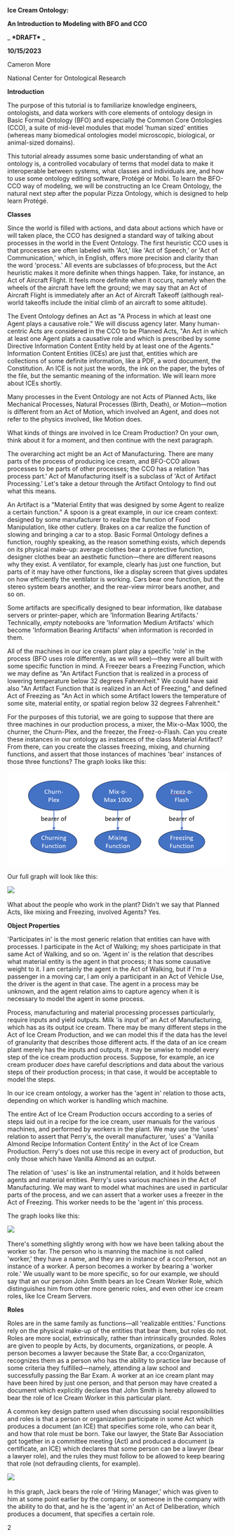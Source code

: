 **Ice Cream Ontology:**

**An Introduction to Modeling with BFO and CCO**

_ **\*DRAFT\*** _

**10/15/2023**

Cameron More

National Center for Ontological Research

**Introduction**

The purpose of this tutorial is to familiarize knowledge engineers, ontologists, and data workers with core elements of ontology design in Basic Formal Ontology (BFO) and especially the Common Core Ontologies (CCO), a suite of mid-level modules that model 'human sized' entities (whereas many biomedical ontologies model microscopic, biological, or animal-sized domains).

This tutorial already assumes some basic understanding of what an ontology is, a controlled vocabulary of terms that model data to make it interoperable between systems, what classes and individuals are, and how to use some ontology editing software, Protégé or Mobi. To learn the BFO-CCO way of modeling, we will be constructing an Ice Cream Ontology, the natural next step after the popular Pizza Ontology, which is designed to help learn Protégé.

**Classes**

Since the world is filled with actions, and data about actions which have or will taken place, the CCO has designed a standard way of talking about processes in the world in the Event Ontology. The first heuristic CCO uses is that processes are often labeled with 'Act,' like 'Act of Speech,' or 'Act of Communication,' which, in English, offers more precision and clarity than the word 'process.' All events are subclasses of bfo:process, but the Act heuristic makes it more definite when things happen. Take, for instance, an Act of Aircraft Flight. It feels more definite when it occurs, namely when the wheels of the aircraft have left the ground; we may say that an Act of Aircraft Flight is immediately after an Act of Aircraft Takeoff (although real-world takeoffs include the initial climb of an aircraft to some altitude).

The Event Ontology defines an Act as "A Process in which at least one Agent plays a causative role." We will discuss agency later. Many human-centric Acts are considered in the CCO to be Planned Acts, "An Act in which at least one Agent plats a causative role and which is prescribed by some Directive Information Content Entity held by at least one of the Agents." Information Content Entities (ICEs) are just that, entities which are collections of some definite information, like a PDF, a word document, the Constitution. An ICE is not just the words, the ink on the paper, the bytes of the file, but the semantic meaning of the information. We will learn more about ICEs shortly.

Many processes in the Event Ontology are not Acts of Planned Acts, like Mechanical Processes, Natural Processes (Birth, Death), or Motion—motion is different from an Act of Motion, which involved an Agent, and does not refer to the physics involved, like Motion does.

What kinds of things are involved in Ice Cream Production? On your own, think about it for a moment, and then continue with the next paragraph.

The overarching act might be an Act of Manufacturing. There are many parts of the process of producing ice cream, and BFO-CCO allows processes to be parts of other processes; the CCO has a relation 'has process part.' Act of Manufacturing itself is a subclass of 'Act of Artifact Processing.' Let's take a detour through the Artifact Ontology to find out what this means.

An Artifact is a "Material Entity that was designed by some Agent to realize a certain function." A spoon is a great example, in our ice cream context: designed by some manufacturer to realize the function of Food Manipulation, like other cutlery. Brakes on a car realize the function of slowing and bringing a car to a stop. Basic Formal Ontology defines a function, roughly speaking, as the reason something exists, which depends on its physical make-up: average clothes bear a protective function, designer clothes bear an aesthetic function—there are different reasons why they exist. A ventilator, for example, clearly has just one function, but parts of it may have other functions, like a display screen that gives updates on how efficiently the ventilator is working. Cars bear one function, but the stereo system bears another, and the rear-view mirror bears another, and so on.

Some artifacts are specifically designed to bear information, like database servers or printer-paper, which are 'Information Bearing Artifacts.' Technically, _empty_ notebooks are 'Information Medium Artifacts' which become 'Information Bearing Artifacts' when information is recorded in them.

All of the machines in our ice cream plant play a specific 'role' in the process (BFO uses role differently, as we will see)—they were all built with some specific function in mind. A Freezer bears a Freezing Function, which we may define as "An Artifact Function that is realized in a process of lowering temperature below 32 degrees Fahrenheit." We could have said also "An Artifact Function that is realized in an Act of Freezing," and defined Act of Freezing as "An Act in which some Artifact lowers the temperature of some site, material entity, or spatial region below 32 degrees Fahrenheit."

For the purposes of this tutorial, we are going to suppose that there are three machines in our production process, a mixer, the Mix-o-Max 1000, the churner, the Churn-Plex, and the freezer, the Freez-o-Flash. Can you create these instances in our ontology as instances of the class Material Artifact? From there, can you create the classes freezing, mixing, and churning functions, and assert that those instances of machines 'bear' instances of those three functions? The graph looks like this:

![](Ice_Cream_CCO_Tutorial/diagram1.png)

Our full graph will look like this:

![](RackMultipart20231023-1-yxeifw_html_a7b9aef1b926787a.png)

What about the people who work in the plant? Didn't we say that Planned Acts, like mixing and Freezing, involved Agents? Yes.

**Object Properties**

'Participates in' is the most generic relation that entities can have with processes. I participate in the Act of Walking; my shoes participate in that same Act of Walking, and so on. 'Agent in' is the relation that describes what material entity is the agent in that process; it has some causative weight to it. I am certainly the agent in the Act of Walking, but if I'm a passenger in a moving car, I am only a participant in an Act of Vehicle Use, the driver is the agent in that case. The agent in a process may be unknown, and the agent relation aims to capture agency when it is necessary to model the agent in some process.

Process, manufacturing and material processing processes particularly, require inputs and yield outputs. Milk 'is input of' an Act of Manufacturing, which has as its output ice cream. There may be many different steps in the Act of Ice Cream Production, and we can model this if the data has the level of granularity that describes those different acts. If the data of an ice cream plant merely has the inputs and outputs, it may be unwise to model every step of the ice cream production process. Suppose, for example, an ice cream producer _does_ have careful descriptions and data about the various steps of their production process; in that case, it would be acceptable to model the steps.

In our ice cream ontology, a worker has the 'agent in' relation to those acts, depending on which worker is handling which machine.

The entire Act of Ice Cream Production occurs according to a series of steps laid out in a recipe for the ice cream, user manuals for the various machines, and performed by workers in the plant. We may use the 'uses' relation to assert that Perry's, the overall manufacturer, 'uses' a 'Vanilla Almond Recipe Information Content Entity' in the Act of Ice Cream Production. Perry's does not use this recipe in every act of production, but only those which have Vanilla Almond as an output.

The relation of 'uses' is like an instrumental relation, and it holds between agents and material entities. Perry's uses various machines in the Act of Manufacturing. We may want to model what machines are used in particular parts of the process, and we can assert that a worker uses a freezer in the Act of Freezing. This worker needs to be the 'agent in' this process.

The graph looks like this:

![](RackMultipart20231023-1-yxeifw_html_e3a1f0954cf02ed.png)

There's something slightly wrong with how we have been talking about the worker so far. The person who is manning the machine is not called 'worker,' they have a name, and they are in instance of a cco:Person, not an instance of a worker. A person becomes a worker by bearing a 'worker role.' We usually want to be more specific, so for our example, we should say that an our person John Smith bears an Ice Cream Worker Role, which distinguishes him from other more generic roles, and even other ice cream roles, like Ice Cream Servers.

**Roles**

Roles are in the same family as functions—all 'realizable entities.' Functions rely on the physical make-up of the entities that bear them, but roles do not. Roles are more social, extrinsically, rather than intrinsically grounded. Roles are given to people by Acts, by documents, organizations, or people. A person becomes a lawyer because the State Bar, a cco:Organizaton, recognizes them as a person who has the ability to practice law because of some criteria they fulfilled—namely, attending a law school and successfully passing the Bar Exam. A worker at an ice cream plant may have been hired by just one person, and that person may have created a document which explicitly declares that John Smith is hereby allowed to bear the role of Ice Cream Worker in this particular plant.

A common key design pattern used when discussing social responsibilities and roles is that a person or organization participate in some Act which produces a document (an ICE) that specifies some role, who can bear it, and how that role must be born. Take our lawyer, the State Bar Association got together in a committee meeting (Act) and produced a document (a certificate, an ICE) which declares that some person can be a lawyer (bear a lawyer role), and the rules they must follow to be allowed to keep bearing that role (not defrauding clients, for example).

![](RackMultipart20231023-1-yxeifw_html_9f3db6af6dc91973.png)

In this graph, Jack bears the role of 'Hiring Manager,' which was given to him at some point earlier by the company, or someone in the company with the ability to do that, and he is the 'agent in' an Act of Deliberation, which produces a document, that specifies a certain role.

2

